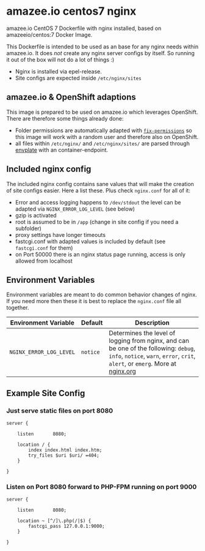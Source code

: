 # amazee.io centos7 nginx

amazee.io CentOS 7 Dockerfile with nginx installed, based on amazeeio/centos:7 Docker Image.

This Dockerfile is intended to be used as an base for any nginx needs within amazee.io. It does *not* create any nginx server configs by itself. So running it out of the box will not do a lot of things :)

- Nginx is installed via epel-release. 
- Site configs are expected inside `/etc/nginx/sites`

## amazee.io & OpenShift adaptions

This image is prepared to be used on amazee.io which leverages OpenShift. There are therefore some things already done:

- Folder permissions are automatically adapted with [`fix-permissions`](https://github.com/sclorg/s2i-base-container/blob/master/bin/fix-permissions) so this image will work with a random user and therefore also on OpenShift.
- all files within `/etc/nginx/` and `/etc/nginx/sites/` are parsed through [envplate](https://github.com/kreuzwerker/envplate) with an container-endpoint.

## Included nginx config

The included nginx config contains sane values that will make the creation of site configs easier. Here a list these. Plus check `nginx.conf` for all of it:

- Error and access logging happens to `/dev/stdout` the level can be adapted via `NGINX_ERROR_LOG_LEVEL` (see below)
- gzip is activated
- root is assumed to be in `/app` (change in site config if you need a subfolder)
- proxy settings have longer timeouts
- fastcgi.conf with adapted values is included by default (see `fastcgi.conf` for them)
- on Port 50000 there is an nginx status page running, access is only allowed from localhost

## Environment Variables

Environment variables are meant to do common behavior changes of nginx. If you need more then these it is best to replace the `nginx.conf` file all together.

| Environment Variable | Default | Description  | 
|--------|---------|---|
| `NGINX_ERROR_LOG_LEVEL` | `notice` | Determines the level of logging from nginx, and can be one of the following: `debug`, `info`, `notice`, `warn`, `error`, `crit`, `alert`, or `emerg`. More at [nginx.org](http://nginx.org/en/docs/ngx_core_module.html#error_log) |

## Example Site Config

### Just serve static files on port 8080

    server {

        listen       8080;

        location / {
            index index.html index.htm;
            try_files $uri $uri/ =404;
        }

    }

### Listen on Port 8080 forward to PHP-FPM running on port 9000

    server {

        listen       8080;

        location ~ [^/]\.php(/|$) {
            fastcgi_pass 127.0.0.1:9000;
        }

    }